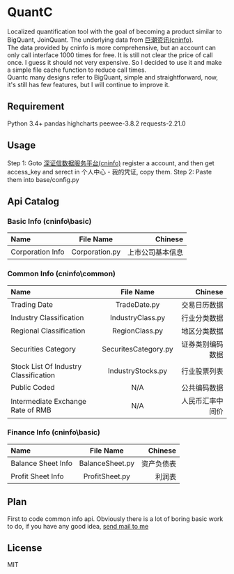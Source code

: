 # QuantC
Localized quantification tool with the goal of becoming a product similar to BigQuant, JoinQuant. The underlying data from [巨潮资讯(cninfo)](http://webapi.cninfo.com.cn/).<br>
The data provided by cninfo is more comprehensive, but an account can only call interface 1000 times for free. It is still not
clear the price of call once. I guess it should not very expensive. So I decided to use it and make a simple file cache function to reduce call times.<br>
Quantc many designs refer to BigQuant, simple and straightforward, now, it's still has few features, but I will continue to improve it.

## Requirement
Python 3.4+
pandas
highcharts
peewee-3.8.2
requests-2.21.0

## Usage
Step 1: Goto [深证信数据服务平台(cninfo)](http://webapi.cninfo.com.cn/) register a account, and then get access_key and serect in 个人中心 - 我的凭证, copy them.
Step 2: Paste them into base/config.py

## Api Catalog

### Basic Info (cninfo\basic)
Name | File Name | Chinese
:----------- | :-----------: | -----------:
Corporation Info | Corporation.py | 上市公司基本信息

### Common Info (cninfo\common)
Name | File Name | Chinese
:----------- | :-----------: | -----------:
Trading Date | TradeDate.py | 交易日历数据
Industry Classification | IndustryClass.py | 行业分类数据
Regional Classification | RegionClass.py | 地区分类数据
Securities Category | SecuritesCategory.py | 证券类别编码数据
Stock List Of Industry Classification | IndustryStocks.py | 行业股票列表
Public Coded | N/A | 公共编码数据
Intermediate Exchange Rate of RMB | N/A | 人民币汇率中间价

### Finance Info (cninfo\basic)
Name | File Name | Chinese
:----------- | :-----------: | -----------:
Balance Sheet Info | BalanceSheet.py | 资产负债表
Profit Sheet Info | ProfitSheet.py | 利润表

## Plan
First to code common info api. Obviously there is a lot of boring basic work to do, if you have any good idea,
<a href="mailto:icharm.me@outlook.com">send mail to me</a>

## License
MIT
